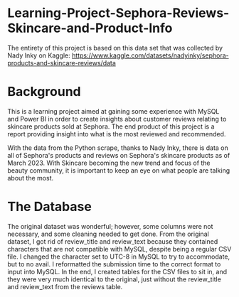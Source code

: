 # Learning-Project-Sephora-Reviews-Skincare-and-Product-Info

The entirety of this project is based on this data set that was collected by Nady Inky on Kaggle: https://www.kaggle.com/datasets/nadyinky/sephora-products-and-skincare-reviews/data

# Background
This is a learning project aimed at gaining some experience with MySQL and Power BI in order to create insights about customer reviews relating to skincare products sold at Sephora.
The end product of this project is a report providing insight into what is the most reviewed and recommended. 

With the data from the Python scrape, thanks to Nady Inky, there is data on all of Sephora's products and reviews on Sephora's skincare products as of March 2023. With Skincare becoming the new trend and focus of the beauty community, it is important to keep an eye on what people are talking about the most. 

# The Database
The original dataset was wonderful; however, some columns were not necessary, and some cleaning needed to get done. 
From the original dataset, I got rid of review_title and review_text because they contained characters that are not compatible with MySQL, despite being a regular CSV file. I changed the character set to UTC-8 in MySQL to try to accommodate, but to no avail.
I reformatted the submission time to the correct format to input into MySQL.
In the end, I created tables for the CSV files to sit in, and they were very much identical to the original, just without the review_title and review_text from the reviews table.
